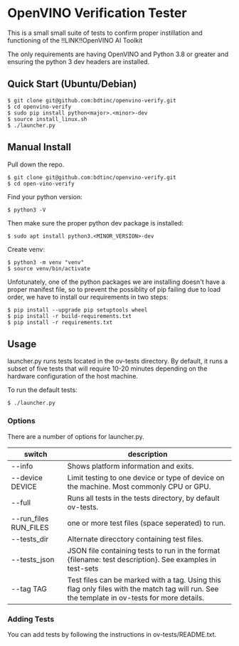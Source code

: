 # OpenVINO Verification Tester
This is a small small suite of tests to confirm proper instillation and functioning of the !!LINK!!OpenVINO AI Toolkit

The only requirements are having OpenVINO and Python 3.8 or greater and ensuring the python 3 dev headers are installed.

## Quick Start (Ubuntu/Debian) 
```
$ git clone git@github.com:bdtinc/openvino-verify.git
$ cd openvino-verify
$ sudo pip install python<major>.<minor>-dev
$ source install_linux.sh
$ ./launcher.py
```
## Manual Install
Pull down the repo. 

```
$ git clone git@github.com:bdtinc/openvino-verify.git
$ cd open-vino-verify
```

Find your python version:

`$ python3 -V`

Then make sure the proper python dev package is installed:

`$ sudo apt install python3.<MINOR_VERSION>-dev`

Create venv:

```
$ python3 -m venv "venv"
$ source venv/bin/activate
```

Unfotunately, one of the python packages we are installing doesn't have a proper manifest file, so to prevent the possiblity of pip failing due to load order, we have to install our requirements in two steps:

```
$ pip install --upgrade pip setuptools wheel
$ pip install -r build-requirements.txt
$ pip install -r requirements.txt
```

## Usage

launcher.py runs tests located in the ov-tests directory. By default, it runs a subset of five tests that will require 10-20 minutes depending on the hardware configuration of the host machine. 

To run the default tests:

`$ ./launcher.py`

### Options

There are a number of options for launcher.py.

| switch | description |
|--------|-------------|
| --info | Shows platform information and exits. |
| --device DEVICE | Limit testing to one device or type of device on the machine. Most commonly CPU or GPU.|
| --full | Runs all tests in the tests directory, by default ov-tests. |
| --run_files RUN_FILES | one or more test files (space seperated) to run. |
| --tests_dir | Alternate direcctory containing test files. |
| --tests_json | JSON file containing tests to run in the format {filename: test description}. See examples in test-sets |
| --tag TAG | Test files can be marked with a tag. Using this flag only files with the match tag will run. See the template in ov-tests for more details.

### Adding Tests

You can add tests by following the instructions in ov-tests/README.txt.



